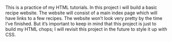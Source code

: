 This is a practice of my HTML tutorials. In this project i will build a basic recipe website.
The website will consist of a main index page which will have links to a few recipes. The website won’t look very pretty by the time I’ve finished.
But it’s important to keep in mind that this project is just to build my HTML chops; I will revisit this project in the future to style it up with CSS.